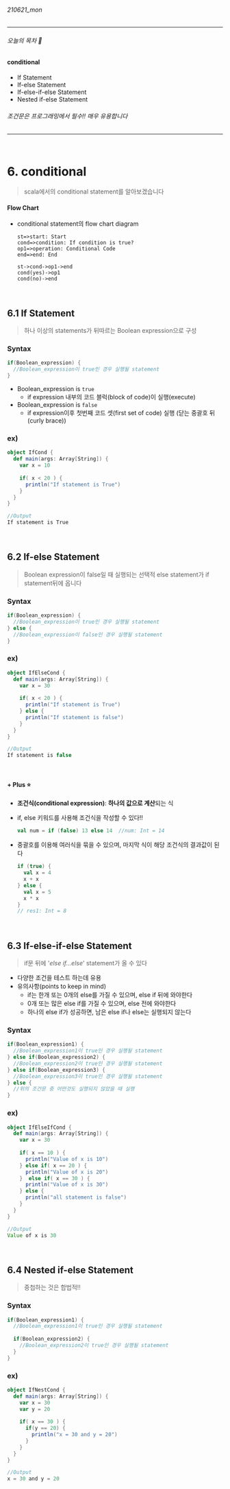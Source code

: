 ###### 210621_mon

<hr>



###### 오늘의 목차 :dog:

#### conditional

- If Statement
- If-else Statement
- If-else-if-else Statement
- Nested if-else Statement

###### 조건문은 프로그래밍에서 필수!! 매우 유용합니다

<hr>
<br>


# 6. conditional

> scala에서의 conditional statement를 알아보겠습니다

#### Flow Chart

- conditional statement의 flow chart diagram

  ```flow
  st=>start: Start
  cond=>condition: If condition is true?
  op1=>operation: Conditional Code
  end=>end: End
  
  st->cond->op1->end
  cond(yes)->op1
  cond(no)->end
  ```

<br>

## 6.1 If Statement

> 하나 이상의 statements가 뒤따르는 Boolean expression으로 구성

### Syntax

```scala
if(Boolean_expression) {
  //Boolean_expression이 true인 경우 실행될 statement
}
```

- Boolean_expression is `true`
  - if expression 내부의 코드 블럭(block of code)이 실행(execute)
- Boolean_expression is `false`
  - if expression이후 첫번째 코드 셋(first set of code) 실행 (닫는 중괄호 뒤(curly brace))

### ex)

```scala
object IfCond {
  def main(args: Array[String]) {
    var x = 10
    
    if( x < 20 ) {
      println("If statement is True")
    }
  }
}
```

```scala
//Output
If statement is True
```

<br>

## 6.2 If-else Statement

> Boolean expression이 false일 때 실행되는 선택적 else statement가 if statement뒤에 옵니다

### Syntax

```scala
if(Boolean_expression) {
  //Boolean_expression이 true인 경우 실행될 statement
} else {
  //Boolean_expression이 false인 경우 실행될 statement
}
```

### ex)

```scala
object IfElseCond {
  def main(args: Array[String]) {
    var x = 30
    
    if( x < 20 ) {
      println("If statement is True")
    } else {
      println("If statement is false")
    }
  }
}
```

```scala
//Output
If statement is false
```

<br>

#### + Plus :star:

- **조건식(conditional expression)**: **하나의 값으로 계산**되는 식

- if, else 키워드를 사용해 조건식을 작성할 수 있다!!

  ```scala
  val num = if (false) 13 else 14  //num: Int = 14
  ```

- 중괄호를 이용해 여러식을 묶을 수 있으며, 마지막 식이 해당 조건식의 결과값이 된다

  ```scala
  if (true) {
    val x = 4
    x + x
  } else {
    val x = 5
    x * x
  }
  // res1: Int = 8
  ```

  



<br>

## 6.3 If-else-if-else Statement

> if문 뒤에 '*else if...else*' statement가 올 수 있다

- 다양한 조건을 테스트 하는데 유용
- 유의사항(points to keep in mind)
  - if는 한개 또는 0개의 else를 가질 수 있으며, else if 뒤에 와야한다
  - 0개 또는 많은 else if를 가질 수 있으며, else 전에 와야한다
  - 하나의 else if가 성공하면, 남은 else if나 else는 실행되지 않는다

### Syntax

```scala
if(Boolean_expression1) {
  //Boolean_expression1이 true인 경우 실행될 statement
} else if(Boolean_expression2) {
  //Boolean_expression2이 true인 경우 실행될 statement
} else if(Boolean_expression3) {
  //Boolean_expression3이 true인 경우 실행될 statement
} else {
  //위의 조건문 중 어떤것도 실행되지 않았을 때 실행
}
```

### ex)

```scala
object IfElseIfCond {
  def main(args: Array[String]) {
    var x = 30
    
    if( x == 10 ) {
      println("Value of x is 10")
    } else if( x == 20 ) {
      println("Value of x is 20")
    }  else if( x == 30 ) {
      println("Value of x is 30")
    } else {
      println("all statement is false")
    }
  }
}
```

```scala
//Output
Value of x is 30
```

<br>

## 6.4 Nested if-else Statement

> 중첩하는 것은 합법적!!

### Syntax

```scala
if(Boolean_expression1) {
  //Boolean_expression1이 true인 경우 실행될 statement
  
  if(Boolean_expression2) {
    //Boolean_expression2이 true인 경우 실행될 statement
  }
} 
```

### ex)

```scala
object IfNestCond {
  def main(args: Array[String]) {
    var x = 30
    var y = 20
    
    if( x == 30 ) {
      if(y == 20) {
        println("x = 30 and y = 20")
      }
    } 
  }
}
```

```scala
//Output
x = 30 and y = 20
```

<br>
